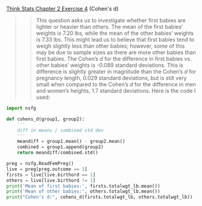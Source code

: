 [Think Stats Chapter 2 Exercise 4](http://greenteapress.com/thinkstats2/html/thinkstats2003.html#toc24) (Cohen's d)

>> This question asks us to investigate whether first babies are lighter or heavier than others. The mean of the first babies’ weights is 7.20 lbs, while the mean of the other babies’ weights is 7.33 lbs. This might lead us to believe that first babies tend to weigh slightly less than other babies; however, some of this may be due to sample sizes as there are more other babies than first babies. The Cohen’s *d* for the difference in first babies vs. other babies’ weights is -0.089 standard deviations. This is difference is slightly greater in magnitude than the Cohen’s *d* for pregnancy length, 0.029 standard deviations, but is still very small when compared to the Cohen’s *d* for the difference in men and women’s heights, 1.7 standard deviations. Here is the code I used:
```python
import nsfg

def cohens_d(group1, group2):
    '''
    diff in means / combined std dev
    '''
    meandiff = group1.mean() - group2.mean()
    combined = group1.append(group2)
    return meandiff/combined.std()

preg = nsfg.ReadFemPreg()
live = preg[preg.outcome == 1]
firsts = live[live.birthord == 1]
others = live[live.birthord != 1]
print('Mean of first babies:', firsts.totalwgt_lb.mean())
print('Mean of other babies:', others.totalwgt_lb.mean())
print("Cohen's d:", cohens_d(firsts.totalwgt_lb, others.totalwgt_lb))
```

